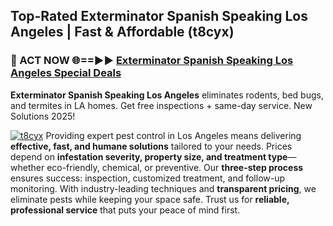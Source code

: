 ## Top-Rated Exterminator Spanish Speaking Los Angeles | Fast & Affordable (t8cyx)

<h3>🐜 ACT NOW 🌐==►► <a href="https://tinyurl.com/yc7vsfwc" rel="nofollow">Exterminator Spanish Speaking Los Angeles Special Deals</a></h3>

**Exterminator Spanish Speaking Los Angeles** eliminates rodents, bed bugs, and termites in LA homes. Get free inspections + same-day service. New Solutions 2025!

[![t8cyx](https://i.imgur.com/1VzRXn8.jpeg)](https://tinyurl.com/yc7vsfwc)
Providing expert pest control in Los Angeles means delivering **effective, fast, and humane solutions** tailored to your needs. Prices depend on **infestation severity, property size, and treatment type**—whether eco-friendly, chemical, or preventive. Our **three-step process** ensures success: inspection, customized treatment, and follow-up monitoring. With industry-leading techniques and **transparent pricing**, we eliminate pests while keeping your space safe. Trust us for **reliable, professional service** that puts your peace of mind first.